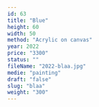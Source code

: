 ```yaml
---
id: 63
title: "Blue"
height: 60
width: 50
method: "Acrylic on canvas"
year: 2022
price: "3300"
status: ""
fileName: "2022-blaa.jpg"
medie: "painting"
draft: "false"
slug: "blaa"
weight: "300"
---
```

